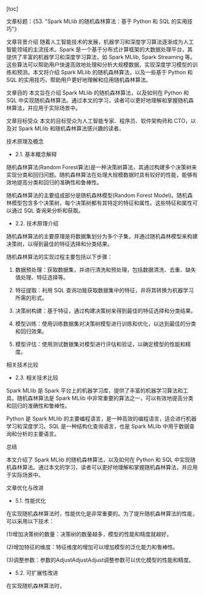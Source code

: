 
[toc]                    
                
                
文章标题：《53. "Spark MLlib 的随机森林算法：基于 Python 和 SQL 的实用技巧"》

文章背景介绍
随着人工智能技术的发展，机器学习和深度学习算法逐渐成为人工智能领域的主流技术。Spark 是一个基于分布式计算框架的大数据处理平台，其提供了丰富的机器学习和深度学习算法，如 Spark MLlib, Spark Streaming 等。这些算法可以帮助用户快速高效地处理和分析大规模数据，实现深度学习模型的训练和预测。本文将介绍 Spark MLlib 的随机森林算法，以及一些基于 Python 和 SQL 的实用技巧，帮助用户更好地理解和应用随机森林算法。

文章目的
本文旨在介绍 Spark MLlib 的随机森林算法，以及如何在 Python 和 SQL 中实现随机森林算法。通过本文的学习，读者可以更好地理解和掌握随机森林算法，并应用于实际场景中。

文章目标受众
本文的目标受众为人工智能专家、程序员、软件架构师和 CTO，以及对 Spark MLlib 和随机森林算法感兴趣的读者。

技术原理及概念

- 2.1. 基本概念解释

随机森林算法(Random Forest算法)是一种决策树算法，其通过构建多个决策树来实现分类和回归问题。随机森林算法在处理大规模数据时具有较好的性能，能够有效地提高分类和回归的准确性和鲁棒性。

随机森林算法的主要组成部分是随机森林模型(Random Forest Model)。随机森林模型包含多个决策树，每个决策树都有其特定的特征和属性。这些特征和属性可以通过 SQL 查询来分析和获取。

- 2.2. 技术原理介绍

随机森林算法的主要原理是将数据集划分为多个子集，并通过随机森林模型来构建决策树，以得到最佳的特征选择和分类结果。

随机森林算法的实现过程主要包括以下步骤：

1. 数据预处理：获取数据集，并进行清洗和预处理，包括数据清洗、去重、缺失值处理、特征选择等。

2. 特征提取：利用 SQL 查询功能获取数据集中的特征，并将其转换为机器学习所需的形式。

3. 决策树构建：基于特征，通过构建决策树来得到最佳的特征选择和分类结果。

4. 模型训练：使用训练数据集对决策树模型进行训练和优化，以达到最佳的分类和回归效果。

5. 模型评估：使用测试数据集对模型进行评估和验证，以确定模型的性能和精度。

相关技术比较

- 2.3. 相关技术比较

Spark MLlib 是 Spark 平台上的机器学习库，提供了丰富的机器学习算法和工具。随机森林算法是 Spark MLlib 中非常重要的算法之一，可以有效地提高分类和回归的准确性和鲁棒性。

Python 是 Spark MLlib 的主要编程语言，是一种高效的编程语言，适合进行机器学习和深度学习。SQL 是一种结构化查询语言，也是 Spark MLlib 中用于数据查询和分析的主要语言。

总结

本文介绍了 Spark MLlib 的随机森林算法，以及如何在 Python 和 SQL 中实现随机森林算法。通过本文的学习，读者可以更好地理解和掌握随机森林算法，并应用于实际场景中。

文章优化与改进

- 5.1. 性能优化

在实现随机森林算法时，性能优化是非常重要的。为了提升随机森林算法的性能，可以采用以下技术：

(1)增加决策树的数量：决策树的数量越多，模型的性能和精度就越好。

(2)增加特征的维度：特征维度的增加可以增加模型的泛化能力和鲁棒性。

(3)调整参数：参数的AdjustAdjustAdjust调整参数可以优化模型的性能和精度。

- 5.2. 可扩展性改进

在实现随机森林算法时，

